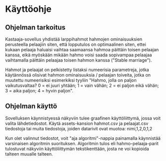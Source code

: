 # Käyttöohje


## Ohjelman tarkoitus

Kastaaja-sovellus yhdistää larppihahmot hahmojen ominaisuuksien perusteella pelaajiin siten, että lopputulos on optimaalinen siten, ettei kukaan pelaaja haluaisi vaihtaa saamaansa hahmoa päittäin toisen pelaajan kanssa, eikä myöskään mikään hahmo voisi saada sopivampaa pelaajaa vaihtamalla päittäin pelaajaa toisen hahmon kanssa ("Stable marriage").

Hahmot ja pelaajat on pelkistetty listaksi numeerisia parametreja, jotka käytännössä olisivat hahmon ominaisuuksia / pelaajan toiveita, jotka on muutettu numeerisiksi esimerkiksi tyyliin "Hahmo, jolla on paljon vaikutusvaltaa? 0 = ei juuri yhtään; 1 = vain vähän; 2 = ei paljon eikä vähän; 3 = aika paljon; 4 = hyvin paljon".

## Ohjelman käyttö

Sovelluksen käynnistyessä näkyviin tulee graafinen käyttöliittymä, jossa voit valita lähdetiedostot. Käytä assets-kansion hahmot.csv ja pelaajat.csv tiedostoja tai muita tiedostoja, joiden datarivit ovat muotoa:
nimi,1,2,0,1,2

Kun olet valinnut tiedostot, voit "aja algoritmi"-nappia painamalla käynnistää varsinaisen algoritmin suorituksen. Algoritmin tulos eli hahmo-pelaaja-parit tulostuvat näkyviin käyttöliittymän tekstikenttään, josta ne voi kopioida talteen muualle talteen.
